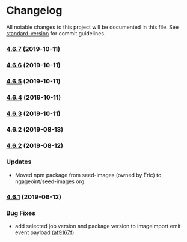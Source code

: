 # Changelog

All notable changes to this project will be documented in this file. See [standard-version](https://github.com/conventional-changelog/standard-version) for commit guidelines.

### [4.6.7](https://github.com/ngageoint/seed-images/compare/v4.6.6...v4.6.7) (2019-10-11)



### [4.6.6](https://github.com/ngageoint/seed-images/compare/v4.6.5...v4.6.6) (2019-10-11)



### [4.6.5](https://github.com/ngageoint/seed-images/compare/v4.6.4...v4.6.5) (2019-10-11)



### [4.6.4](https://github.com/ngageoint/seed-images/compare/v4.6.3...v4.6.4) (2019-10-11)



### [4.6.3](https://github.com/ngageoint/seed-images/compare/v4.6.1...v4.6.3) (2019-10-11)



### 4.6.2 (2019-08-13)



### [4.6.2](https://github.com/ngageoint/seed-images/compare/v4.6.0...v4.6.1) (2019-08-12)

### Updates

* Moved npm package from seed-images (owned by Eric) to ngageoint/seed-images org.

### [4.6.1](https://github.com/ngageoint/seed-images/compare/v4.6.0...v4.6.1) (2019-06-12)


### Bug Fixes

* add selected job version and package version to imageImport emit event payload ([af9167f](https://github.com/ngageoint/seed-images/commit/af9167f))
